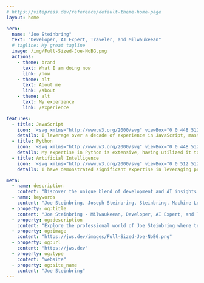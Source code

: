 ```yaml
---
# https://vitepress.dev/reference/default-theme-home-page
layout: home

hero:
  name: "Joe Steinbring"
  text: "Developer, AI Expert, Traveler, and Milwaukeean"
  # tagline: My great tagline
  image: /img/Full-Sized-Joe-NoBG.png
  actions:
    - theme: brand
      text: What I am doing now
      link: /now
    - theme: alt
      text: About me
      link: /about
    - theme: alt
      text: My experience
      link: /experience

features:
  - title: JavaScript
    icon: '<svg xmlns="http://www.w3.org/2000/svg" viewBox="0 0 448 512"><!--!Font Awesome Free 6.5.2 by @fontawesome - https://fontawesome.com License - https://fontawesome.com/license/free Copyright 2024 Fonticons, Inc.--><path fill="var(--vp-c-text-1)" d="M0 32v448h448V32H0zm243.8 349.4c0 43.6-25.6 63.5-62.9 63.5-33.7 0-53.2-17.4-63.2-38.5l34.3-20.7c6.6 11.7 12.6 21.6 27.1 21.6 13.8 0 22.6-5.4 22.6-26.5V237.7h42.1v143.7zm99.6 63.5c-39.1 0-64.4-18.6-76.7-43l34.3-19.8c9 14.7 20.8 25.6 41.5 25.6 17.4 0 28.6-8.7 28.6-20.8 0-14.4-11.4-19.5-30.7-28l-10.5-4.5c-30.4-12.9-50.5-29.2-50.5-63.5 0-31.6 24.1-55.6 61.6-55.6 26.8 0 46 9.3 59.8 33.7L368 290c-7.2-12.9-15-18-27.1-18-12.3 0-20.1 7.8-20.1 18 0 12.6 7.8 17.7 25.9 25.6l10.5 4.5c35.8 15.3 55.9 31 55.9 66.2 0 37.8-29.8 58.6-69.7 58.6z"/></svg>'
    details: I leverage over a decade of experience in JavaScript, mastering both front-end and back-end development to deliver robust and scalable web applications. My deep technical expertise encompasses the entire JavaScript ecosystem, enabling me to architect seamless, efficient solutions that drive business success.
  - title: Python
    icon: '<svg xmlns="http://www.w3.org/2000/svg" viewBox="0 0 448 512"><!--!Font Awesome Free 6.5.2 by @fontawesome - https://fontawesome.com License - https://fontawesome.com/license/free Copyright 2024 Fonticons, Inc.--><path fill="var(--vp-c-text-1)" d="M439.8 200.5c-7.7-30.9-22.3-54.2-53.4-54.2h-40.1v47.4c0 36.8-31.2 67.8-66.8 67.8H172.7c-29.2 0-53.4 25-53.4 54.3v101.8c0 29 25.2 46 53.4 54.3 33.8 9.9 66.3 11.7 106.8 0 26.9-7.8 53.4-23.5 53.4-54.3v-40.7H226.2v-13.6h160.2c31.1 0 42.6-21.7 53.4-54.2 11.2-33.5 10.7-65.7 0-108.6zM286.2 404c11.1 0 20.1 9.1 20.1 20.3 0 11.3-9 20.4-20.1 20.4-11 0-20.1-9.2-20.1-20.4 .1-11.3 9.1-20.3 20.1-20.3zM167.8 248.1h106.8c29.7 0 53.4-24.5 53.4-54.3V91.9c0-29-24.4-50.7-53.4-55.6-35.8-5.9-74.7-5.6-106.8 .1-45.2 8-53.4 24.7-53.4 55.6v40.7h106.9v13.6h-147c-31.1 0-58.3 18.7-66.8 54.2-9.8 40.7-10.2 66.1 0 108.6 7.6 31.6 25.7 54.2 56.8 54.2H101v-48.8c0-35.3 30.5-66.4 66.8-66.4zm-6.7-142.6c-11.1 0-20.1-9.1-20.1-20.3 .1-11.3 9-20.4 20.1-20.4 11 0 20.1 9.2 20.1 20.4s-9 20.3-20.1 20.3z"/></svg>'
    details: My expertise in Python is extensive, having utilized it to develop data-driven solutions and streamline workflows effectively across various projects. My proficiency in Python, combined with a keen understanding of libraries like Pandas and Scikit-Learn, allows me to craft high-quality, innovative software that meets complex business needs.
  - title: Artificial Intelligence
    icon: '<svg xmlns="http://www.w3.org/2000/svg" viewBox="0 0 512 512"><!--!Font Awesome Pro 6.5.2 by @fontawesome - https://fontawesome.com License - https://fontawesome.com/license (Commercial License) Copyright 2024 Fonticons, Inc.--><path fill="var(--vp-c-text-1)" d="M192 48c22.1 0 40 17.9 40 40v40H212.7c-6.2-14.1-20.3-24-36.7-24c-22.1 0-40 17.9-40 40s17.9 40 40 40c16.4 0 30.5-9.9 36.7-24H232v96H192c-26.5 0-48 21.5-48 48v11.3c-14.1 6.2-24 20.3-24 36.7c0 22.1 17.9 40 40 40s40-17.9 40-40c0-16.4-9.9-30.5-24-36.7V304c0-8.8 7.2-16 16-16h40V420c0 24.3-19.7 44-44 44c-17.8 0-33.2-10.6-40.1-25.9c-3.8-8.4-12-13.9-21.2-14.1c-25.9-.7-46.7-21.9-46.7-48c0-2.6 .2-5.2 .6-7.6c1.4-8.5-2-17.1-8.7-22.5C57.3 334.1 48 316.2 48 296c0-19.3 8.5-36.6 22.1-48.3c8-6.9 10.5-18.3 6.1-28c-2.7-6-4.2-12.6-4.2-19.7c0-18.8 10.8-35.1 26.7-43c8.1-4 13.3-12.3 13.3-21.3c.1-19.3 11.7-36 28.3-43.5c6.4-2.9 11.3-8.5 13.2-15.3C158.3 60.2 173.8 48 192 48zm-4 464c26.9 0 51.2-11.6 68-30c16.8 18.5 41.1 30 68 30c32.2 0 60.5-16.5 76.9-41.5c45-8 79.1-47.3 79.1-94.5c0-.5 0-1.1 0-1.6c19.8-20.2 32-47.9 32-78.4c0-27.8-10.1-53.2-26.8-72.7C487 215.8 488 208 488 200c0-32.6-16.3-61.5-41.1-78.8c-4.5-28.9-21.8-53.5-45.9-67.8C387.5 22 356.3 0 320 0c-25.2 0-48 10.6-64 27.6C240 10.6 217.2 0 192 0c-36.3 0-67.5 22-80.9 53.4C86.9 67.7 69.6 92.3 65.1 121.2C40.3 138.5 24 167.4 24 200c0 8 1 15.8 2.8 23.3C10.1 242.8 0 268.2 0 296c0 30.5 12.2 58.2 32 78.4c0 .5 0 1.1 0 1.6c0 47.3 34.1 86.5 79.1 94.5c16.4 25 44.7 41.5 76.9 41.5zm136-48c-24.3 0-44-19.7-44-44V352h51.3c6.2 14.1 20.3 24 36.7 24c22.1 0 40-17.9 40-40s-17.9-40-40-40c-16.4 0-30.5 9.9-36.7 24H280V160h40c8.8 0 16 7.2 16 16v11.3c-14.1 6.2-24 20.3-24 36.7c0 22.1 17.9 40 40 40s40-17.9 40-40c0-16.4-9.9-30.5-24-36.7V176c0-26.5-21.5-48-48-48H280V88c0-22.1 17.9-40 40-40c18.2 0 33.7 12.2 38.5 28.9c1.9 6.8 6.8 12.4 13.2 15.3c16.6 7.5 28.2 24.1 28.3 43.5c.1 9.1 5.2 17.3 13.3 21.3c15.9 7.9 26.7 24.2 26.7 43c0 7.1-1.5 13.7-4.2 19.7c-4.4 9.7-1.9 21 6.1 28c13.5 11.8 22.1 29 22.1 48.3c0 20.2-9.3 38.1-23.9 49.9c-6.7 5.4-10 14-8.7 22.5c.4 2.5 .6 5 .6 7.6c0 26.1-20.8 47.3-46.7 48c-9.2 .3-17.4 5.7-21.2 14.1C357.2 453.4 341.8 464 324 464zM176 128a16 16 0 1 1 0 32 16 16 0 1 1 0-32zM160 336a16 16 0 1 1 0 32 16 16 0 1 1 0-32zM336 224a16 16 0 1 1 32 0 16 16 0 1 1 -32 0zm32 96a16 16 0 1 1 0 32 16 16 0 1 1 0-32z"/></svg>'
    details: I have demonstrated significant expertise in leveraging products like Ollama and ChatGPT to enhance AI-driven projects, showcasing my ability to integrate cutting-edge conversational models effectively. My deep understanding of these platforms enables me to develop sophisticated AI solutions that significantly improve user interaction and business processes.

meta:
  - name: description
    content: "Discover the unique blend of development and AI insights with Joe Steinbring, your guide to the world of coding, AI innovations, and global traveling experiences."
  - name: keywords
    content: "Joe Steinbring, Joseph Steinbring, Steinbring, Machine Learning, AI, Artificial Intelligence, Milwaukee Developer, Milwaukee, Vue.js, Vue, React, AngularJS, JavaScript, Ollama, Travel"
  - property: og:title
    content: "Joe Steinbring - Milwaukeean, Developer, AI Expert, and Traveler"
  - property: og:description
    content: "Explore the professional world of Joe Steinbring where technology meets adventure. Dive into articles on AI, software development, and travel experiences."
  - property: og:image
    content: "https://jws.dev/images/Full-Sized-Joe-NoBG.png"
  - property: og:url
    content: "https://jws.dev"
  - property: og:type
    content: "website"
  - property: og:site_name
    content: "Joe Steinbring"
---
```



